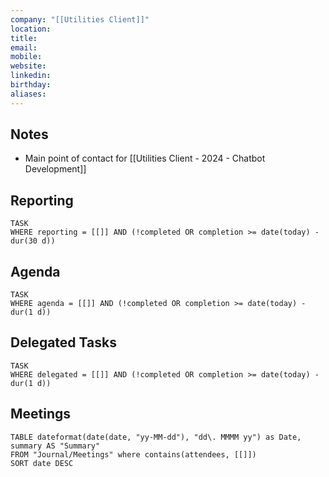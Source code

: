 ```yaml
---
company: "[[Utilities Client]]"
location: 
title: 
email: 
mobile: 
website: 
linkedin: 
birthday: 
aliases:
---
```

## Notes

- Main point of contact for [[Utilities Client - 2024 - Chatbot Development]]


## Reporting

```dataview
TASK
WHERE reporting = [[]] AND (!completed OR completion >= date(today) - dur(30 d))
```

## Agenda

```dataview
TASK
WHERE agenda = [[]] AND (!completed OR completion >= date(today) - dur(1 d))
```


## Delegated Tasks

```dataview
TASK
WHERE delegated = [[]] AND (!completed OR completion >= date(today) - dur(1 d))

```

## Meetings

```dataview
TABLE dateformat(date(date, "yy-MM-dd"), "dd\. MMMM yy") as Date, summary AS "Summary"
FROM "Journal/Meetings" where contains(attendees, [[]])
SORT date DESC
```